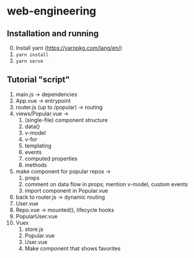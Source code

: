 # web-engineering
## Installation and running
0. Install yarn (https://yarnpkg.com/lang/en/)
1. `yarn install`
2. `yarn serve`

## Tutorial "script"
1. main.js -> dependencies
2. App.vue -> entrypoint
3. router.js (up to /popular) -> routing
4. views/Popular.vue ->
    1. (single-file) component structure
    2. data()
    3. v-model
    4. v-for 
    5. templating
    6. events
    7. computed properties
    8. methods
5. make component for popular repos ->
    1. props
    2. comment on data flow in props; mention v-model, custom events
    3. import component in Popular.vue
6. back to router.js -> dynamic routing
7. User.vue
8. Repo.vue -> mounted(), lifecycle hooks
9. PopularUser.vue
10. Vuex
    1. store.js
    2. Popular.vue
    3. User.vue
    4. Make component that shows favorites


